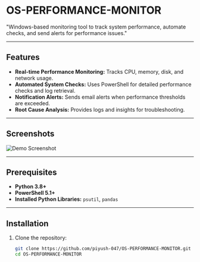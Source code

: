 # OS-PERFORMANCE-MONITOR
"Windows-based monitoring tool to track system performance, automate checks, and send alerts for performance issues."

---

## Features
- **Real-time Performance Monitoring:** Tracks CPU, memory, disk, and network usage.
- **Automated System Checks:** Uses PowerShell for detailed performance checks and log retrieval.
- **Notification Alerts:** Sends email alerts when performance thresholds are exceeded.
- **Root Cause Analysis:** Provides logs and insights for troubleshooting.

---

## Screenshots
![Demo Screenshot](assets/demo_screenshot.png)

---

## Prerequisites
- **Python 3.8+**
- **PowerShell 5.1+**
- **Installed Python Libraries:** `psutil`, `pandas`

---

## Installation
1. Clone the repository:
   ```bash
   git clone https://github.com/piyush-047/OS-PERFORMANCE-MONITOR.git
   cd OS-PERFORMANCE-MONITOR
